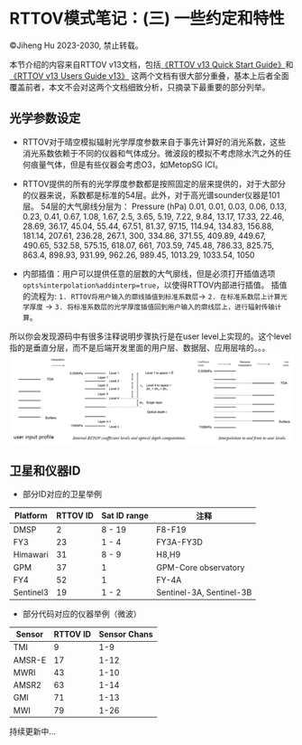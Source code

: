 
# RTTOV模式笔记：(三) 一些约定和特性

&copy;Jiheng Hu 2023-2030, 禁止转载。


本节介绍的内容来自RTTOV v13文档，包括[《RTTOV v13 Quick Start Guide》](./filzoo/rttov-quick-start.pdf)和[《RTTOV v13 Users Guide v13》](./filzoo/users_guide_rttov13_v1.2.pdf)
这两个文档有很大部分重叠，基本上后者全面覆盖前者，本文不会对这两个文档细致分析，只摘录下最重要的部分列举。

## 光学参数设定
- RTTOV对于晴空模拟辐射光学厚度参数来自于事先计算好的消光系数，这些消光系数依赖于不同的仪器和气体成分。微波段的模拟不考虑除水汽之外的任何痕量气体，但是有些仪器会考虑O3，如MetopSG ICI。

- RTTOV提供的所有的光学厚度参数都是按照固定的层来提供的，对于大部分的仪器来说，系数都是标准的54层。此外，对于高光谱sounder仪器是101层。
54层的大气廓线分层为：
Pressure (hPa) 	0.01,	0.01,	0.03,	0.06,	0.13,	0.23,	0.41,	0.67,	1.08,	1.67,	2.5,	3.65,	5.19,	7.22,	9.84,	13.17,	17.33,	22.46,	28.69,	36.17,	45.04,	55.44,	67.51,	81.37,	97.15,	114.94,	134.83,	156.88,	181.14,	207.61,	236.28,	267.1, 300, 334.86,	371.55,	409.89,	449.67,	490.65,	532.58,	575.15,	618.07,	661,	703.59,	745.48,	786.33,	825.75,	863.4,	898.93,	931.99,	962.26,	989.45,	1013.29, 1033.54, 1050

- 内部插值：用户可以提供任意的层数的大气廓线，但是必须打开插值选项`opts%interpolation%addinterp=true`，以使得RTTOV内部进行插值。
插值的流程为: `1. RTTOV将用户输入的廓线插值到标准系数层`-> `2. 在标准系数层上计算光学厚度` -> `3. 将标准系数层的光学厚度插值回到用户输入的廓线层上，进行辐射传输计算`。

所以你会发现源码中有很多注释说明步骤执行是在user level上实现的。这个level指的是垂直分层，而不是后端开发里面的用户层、数据层、应用层啥的。。。
![RTTOV大气光学厚度插值流程](./filzoo/rttov-interpol.png)


## 卫星和仪器ID

- 部分ID对应的卫星举例

|Platform|RTTOV ID|Sat ID range|注释|
|-|-|-|-|
| DMSP | 2 | 8 - 19 | F8-F19 |
| FY3  | 23 | 1 - 4 | FY3A-FY3D |
| Himawari |  31 | 8 - 9| H8,H9 |
| GPM | 37 | 1 | GPM-Core observatory |
| FY4| 52 | 1 | FY-4A |
| Sentinel3 | 19| 1 - 2 | Sentinel-3A, Sentinel-3B |

- 部分代码对应的仪器举例（微波）
  
|Sensor| RTTOV ID |Sensor Chans| 
|-|-|-|
|TMI| 9| 1-9| 
|AMSR-E| 17| 1-12|  
|MWRI| 43| 1-10| 
|AMSR2| 63| 1-14|
|GMI| 71| 1-13| 
|MWI| 79| 1-26|  


持续更新中...
